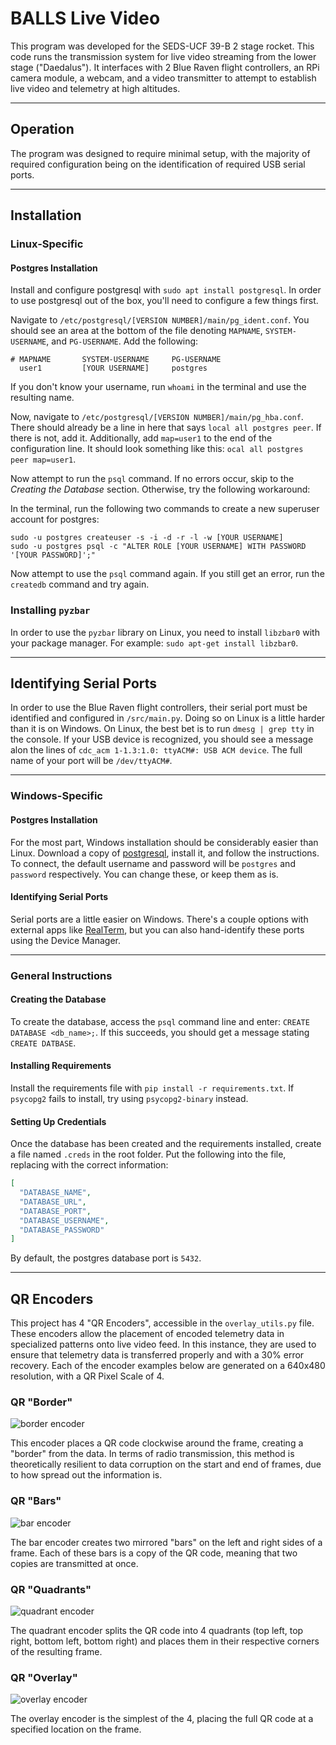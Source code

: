 # BALLS Live Video
This program was developed for the SEDS-UCF 39-B 2 stage rocket. This code runs the transmission system for live video streaming from the lower stage ("Daedalus"). It interfaces with 2 Blue Raven flight controllers, an RPi camera module, a webcam, and a video transmitter to attempt to establish live video and telemetry at high altitudes.

----

## Operation
The program was designed to require minimal setup, with the majority of required configuration being on the identification of required USB serial ports.

---

## Installation


### Linux-Specific

#### Postgres Installation
Install and configure postgresql with `sudo apt install postgresql`. In order to use postgresql out of the box, you'll need to configure a few things first.

Navigate to `/etc/postgresql/[VERSION NUMBER]/main/pg_ident.conf`. You should see an area at the bottom of the file denoting `MAPNAME`, `SYSTEM-USERNAME`, and `PG-USERNAME`. Add the following:
```
# MAPNAME       SYSTEM-USERNAME     PG-USERNAME
  user1         [YOUR USERNAME]     postgres
```
If you don't know your username, run `whoami` in the terminal and use the resulting name.

Now, navigate to `/etc/postgresql/[VERSION NUMBER]/main/pg_hba.conf`. There should already be a line in here that says `local all postgres peer`. If there is not, add it. Additionally, add `map=user1` to the end of the configuration line. It should look something like this: `ocal all postgres peer map=user1`.

Now attempt to run the `psql`  command. If no errors occur, skip to the *Creating the Database* section. Otherwise, try the following workaround:

In the terminal, run the following two commands to create a new superuser account for postgres:
```commandline
sudo -u postgres createuser -s -i -d -r -l -w [YOUR USERNAME]
sudo -u postgres psql -c "ALTER ROLE [YOUR USERNAME] WITH PASSWORD '[YOUR PASSWORD]';"
```

Now attempt to use the `psql` command again. If you still get an error, run the `createdb` command and try again.

### Installing `pyzbar`
In order to use the `pyzbar` library on Linux, you need to install `libzbar0` with your package manager. For example: `sudo apt-get install libzbar0`.

---

## Identifying Serial Ports
In order to use the Blue Raven flight controllers, their serial port must be identified and configured in `/src/main.py`. Doing so on Linux is a little harder than it is on Windows. On Linux, the best bet is to run `dmesg | grep tty` in the console. If your USB device is recognized, you should see a message alon the lines of `cdc_acm 1-1.3:1.0: ttyACM#: USB ACM device`. The full name of your port will be `/dev/ttyACM#`.

---

### Windows-Specific

#### Postgres Installation
For the most part, Windows installation should be considerably easier than Linux. Download a copy of [postgresql](https://www.postgresql.org/), install it, and follow the instructions. To connect, the default username and password will be `postgres` and `password` respectively. You can change these, or keep them as is.

#### Identifying Serial Ports
Serial ports are a little easier on Windows. There's a couple options with external apps like [RealTerm](https://sourceforge.net/projects/realterm/), but you can also hand-identify these ports using the Device Manager.

---

### General Instructions

#### Creating the Database

To create the database, access the `psql` command line and enter: `CREATE DATABASE <db_name>;`. If this succeeds, you should get a message stating `CREATE DATBASE`.

#### Installing Requirements

Install the requirements file with `pip install -r requirements.txt`. If `psycopg2` fails to install, try using `psycopg2-binary` instead.

#### Setting Up Credentials

Once the database has been created and the requirements installed, create a file named `.creds` in the root folder. Put the following into the file, replacing with the correct information:
```json
[
  "DATABASE_NAME",
  "DATABASE_URL",
  "DATABASE_PORT",
  "DATABASE_USERNAME",
  "DATABASE_PASSWORD"
]
```
By default, the postgres database port is `5432`. 

----
## QR Encoders
This project has 4 "QR Encoders", accessible in the `overlay_utils.py` file. These encoders allow the placement of encoded telemetry data in specialized patterns onto live video feed. In this instance, they are used to ensure that telemetry data is transferred properly and with a 30% error recovery. Each of the encoder examples below are generated on a 640x480 resolution, with a QR Pixel Scale of 4.

### QR "Border"
![border encoder](./qr_examples/border.png)

This encoder places a QR code clockwise around the frame, creating a "border" from the data. In terms of radio transmission, this method is theoretically resilient to data corruption on the start and end of frames, due to how spread out the information is.

### QR "Bars"
![bar encoder](./qr_examples/bars.png)

The bar encoder creates two mirrored "bars" on the left and right sides of a frame. Each of these bars is a copy of the QR code, meaning that two copies are transmitted at once.

### QR "Quadrants"
![quadrant encoder](./qr_examples/quadrants.png)

The quadrant encoder splits the QR code into 4 quadrants (top left, top right, bottom left, bottom right) and places them in their respective corners of the resulting frame.

### QR "Overlay"
![overlay encoder](./qr_examples/overlay.png)

The overlay encoder is the simplest of the 4, placing the full QR code at a specified location on the frame. 